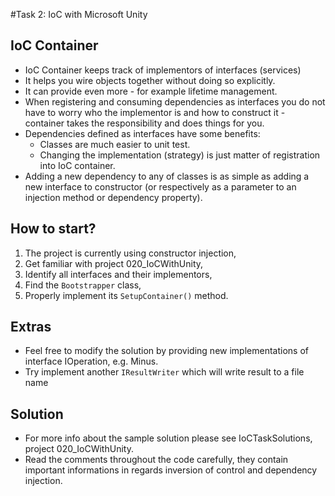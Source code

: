 #Task 2: IoC with Microsoft Unity

## IoC Container
* IoC Container keeps track of implementors of interfaces (services)
* It helps you wire objects together without doing so explicitly.
* It can provide even more - for example lifetime management.
* When registering and consuming dependencies as interfaces you do not have to worry who the implementor is and how to construct it - container takes the responsibility and does things for you.
* Dependencies defined as interfaces have some benefits:
  * Classes are much easier to unit test.
  * Changing the implementation (strategy) is just matter of registration into IoC container.
* Adding a new dependency to any of classes is as simple as adding a new interface to constructor (or respectively as a parameter to an injection method or dependency property).

## How to start?

1. The project is currently using constructor injection,
2. Get familiar with project 020_IoCWithUnity,
3. Identify all interfaces and their implementors,
4. Find the ```Bootstrapper``` class,
5. Properly implement its ```SetupContainer()``` method.

## Extras

* Feel free to modify the solution by providing new implementations of interface IOperation, e.g. Minus.
* Try implement another ```IResultWriter``` which will write result to a file name

## Solution

* For more info about the sample solution please see IoCTaskSolutions, project 020_IoCWithUnity.
* Read the comments throughout the code carefully, they contain important informations in regards inversion of control and dependency injection.
